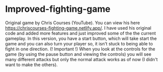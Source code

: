 # Improved-fighting-game
Original game by Chris Courses (YouTube). You can view his here https://chriscourses-fighting-game.netlify.app/. I have used his original code and added more features and just improved some of the the current gameplay. In this version, you have a start button, which will take start the game and you can also turn your player so, it isn't stuck to being able to fight in one direction.
(! Important !) When you look at the controls for the game (by using the pause button and viewing the controls) you will see many different attacks but only the normal attack works as of now (I didn't want to make the others).

